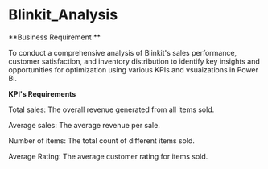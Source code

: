 # Blinkit_Analysis

**Business Requirement **

To conduct a comprehensive analysis of Blinkit's sales performance, 
customer satisfaction, and inventory distribution to identify
key insights and opportunities for optimization using various KPIs 
and vsuaizations in Power Bi.

**KPI's Requirements**

Total sales: The overall revenue generated from all items sold.

Average sales: The average revenue per sale.

Number of items: The total count of different items sold.

Average Rating: The average customer rating for items sold.
